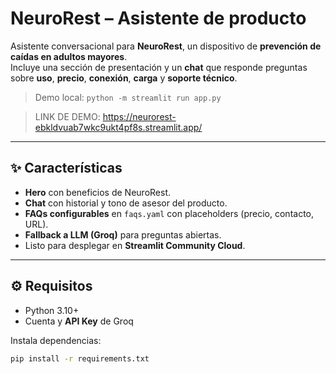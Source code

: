 # NeuroRest – Asistente de producto 

Asistente conversacional para **NeuroRest**, un dispositivo de **prevención de caídas en adultos mayores**.  
Incluye una sección de presentación y un **chat** que responde preguntas sobre **uso**, **precio**, **conexión**, **carga** y **soporte técnico**.  

> Demo local: `python -m streamlit run app.py`

> LINK DE DEMO: https://neurorest-ebkldvuab7wkc9ukt4pf8s.streamlit.app/

---

## ✨ Características
- **Hero** con beneficios de NeuroRest.
- **Chat** con historial y tono de asesor del producto.
- **FAQs configurables** en `faqs.yaml` con placeholders (precio, contacto, URL).
- **Fallback a LLM (Groq)** para preguntas abiertas.
- Listo para desplegar en **Streamlit Community Cloud**.

---

## ⚙️ Requisitos
- Python 3.10+
- Cuenta y **API Key** de Groq

Instala dependencias:
```bash
pip install -r requirements.txt


